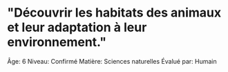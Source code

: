 # "Découvrir les habitats des animaux et leur adaptation à leur environnement."

Âge: 6
Niveau: Confirmé
Matière: Sciences naturelles
Évalué par: Humain